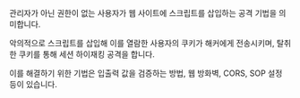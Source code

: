 관리자가 아닌 권한이 없는 사용자가 웹 사이트에 스크립트를 삽입하는 공격 기법을 의미합니다.

악의적으로 스크립트를 삽입해 이를 열람한 사용자의 쿠키가 해커에게 전송시키며, 탈취한 쿠키를 통해 세션 하이재킹 공격을 합니다.

이를 해결하기 위한 기법은 입출력 값을 검증하는 방법, 웹 방화벽, CORS, SOP 설정 등이 있습니다.